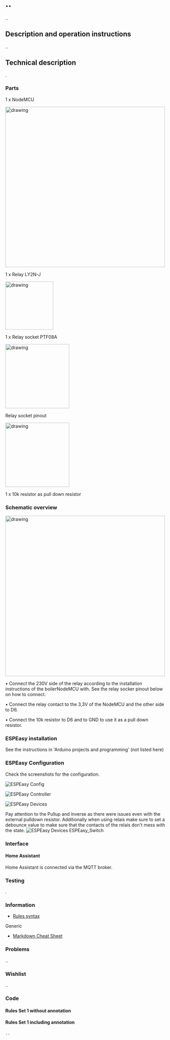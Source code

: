 # ..
..

## Description and operation instructions
..

 ## Technical description
.

### Parts
1 x NodeMCU

<img src="Images/ESP8266_NodeMCU.jpg" alt="drawing" width="500"/>

1 x Relay LY2N-J

<img src="Images/LY2N-J_Relay.jpg" alt="drawing" width="150"/>

1 x Relay socket PTF08A

<img src="Images/PTF08A_Socket.jpg" alt="drawing" width="200"/>

Relay socket pinout

<img src="Images/Relay_PTF08A_Socket_pinout.jpg" alt="drawing" width="200"/>

1 x 10k resistor as pull down resistor


### Schematic overview
<img src="Images/Schematic_overview.jpg" alt="drawing" width="500"/>
 
•	Connect the 230V side of the relay according to the installation instructions of the boilerNodeMCU with. See the relay socker pinout below on how to connect.

•	Connect the relay contact to the 3,3V of the NodeMCU and the other side to D6.

•	Connect the 10k resistor to D6 and to GND to use it as a pull down resistor.

### ESPEasy installation
See the instructions in 'Arduino projects and programming' (not listed here)


### ESPEasy Configuration
Check the screenshots for the configuration.

![ESPEasy Config](Images/ESPEasy_Config.jpg)

![ESPEasy Controller](Images/ESPEasy_Controller.jpg)

![ESPEasy Devices](Images/ESPEasy_Devices.jpg)

Pay attention to the Pullup and inverse as there were issues even with the external pulldown resistor.
Additionally when using relais make sure to set a debounce value to make sure that the contacts of the relais don't mess with the state.
![ESPEasy Devices ESPEasy_Switch](Images/ESPEasy_on_off.jpg)

### Interface
#### Home Assistant
Home Assistant is connected via the MQTT broker.

### Testing
.

### Information
- [Rules syntax](https://espeasy.readthedocs.io/en/latest/Rules/Rules.html)

Generic
- [Markdown Cheat Sheet](https://www.markdownguide.org/cheat-sheet/)


### Problems
..

### Wishlist
..


### Code
#### Rules Set 1 without annotation

#### Rules Set 1 including annotation
```
..
```
